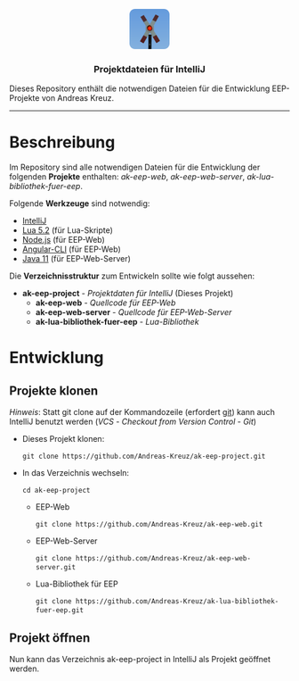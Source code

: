 <p align="center">
  <a href="http://andreas-kreuz.github.io/ak-lua-bibliothek-fuer-eep">
    <img src="assets/img/avatar-andreas-kreuz-128.png" alt="" width=72 height=72>
  </a>
  <h3 align="center">Projektdateien für IntelliJ</h3>
  <p>
    Dieses Repository enthält die notwendigen Dateien für die Entwicklung EEP-Projekte von Andreas Kreuz.
  </p>
  
<hr>

# Beschreibung

Im Repository sind alle notwendigen Dateien für die Entwicklung der folgenden **Projekte** enthalten:
_ak-eep-web_, _ak-eep-web-server_, _ak-lua-bibliothek-fuer-eep_.

Folgende **Werkzeuge** sind notwendig:
  * [IntelliJ](https://www.jetbrains.com/idea/)
  * [Lua 5.2](http://luabinaries.sourceforge.net/download.html) (für Lua-Skripte)
  * [Node.js](https://nodejs.org/en/) (für EEP-Web)
  * [Angular-CLI](https://angular.io/) (für EEP-Web)
  * [Java 11](https://jdk.java.net/11/) (für EEP-Web-Server) 


Die **Verzeichnisstruktur** zum Entwickeln sollte wie folgt aussehen: 
  
  * **ak-eep-project** - _Projektdaten für IntelliJ_ (Dieses Projekt)
    * **ak-eep-web** - _Quellcode für EEP-Web_
    * **ak-eep-web-server** - _Quellcode für EEP-Web-Server_
    * **ak-lua-bibliothek-fuer-eep** - _Lua-Bibliothek_


# Entwicklung

## Projekte klonen

_Hinweis_: Statt git clone auf der Kommandozeile (erfordert [git](https://git-scm.com/downloads)) kann auch 
IntelliJ benutzt werden (_VCS_ - _Checkout from Version Control_ - _Git_)

* Dieses Projekt klonen:

    ```
    git clone https://github.com/Andreas-Kreuz/ak-eep-project.git
    ```

* In das Verzeichnis wechseln:

    ```
    cd ak-eep-project
    ``` 
    
    * EEP-Web
    
        ```
        git clone https://github.com/Andreas-Kreuz/ak-eep-web.git
        ```
    
    * EEP-Web-Server
    
        ```
        git clone https://github.com/Andreas-Kreuz/ak-eep-web-server.git
        ```
    
    * Lua-Bibliothek für EEP
    
        ```
        git clone https://github.com/Andreas-Kreuz/ak-lua-bibliothek-fuer-eep.git
        ```

## Projekt öffnen

Nun kann das Verzeichnis ak-eep-project in IntelliJ als Projekt geöffnet werden.